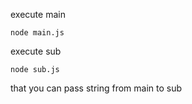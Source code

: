 execute main

    node main.js

execute sub

    node sub.js

that you can pass string from main to sub
